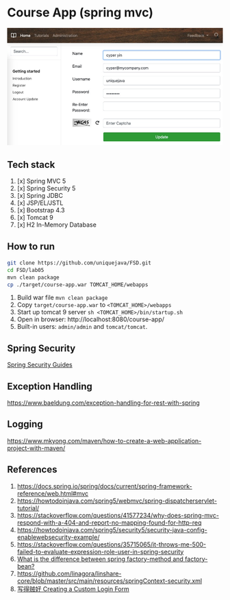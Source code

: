 # Course App (spring mvc)

![lab05 screenshot](./account.jpg)

## Tech stack

1. [x] Spring MVC 5
2. [x] Spring Security 5
3. [x] Spring JDBC
4. [x] JSP/EL/JSTL
5. [x] Bootstrap 4.3
6. [x] Tomcat 9
7. [x] H2 In-Memory Database

## How to run

```sh
git clone https://github.com/uniquejava/FSD.git
cd FSD/lab05
mvn clean package
cp ./target/course-app.war TOMCAT_HOME/webapps
```

1. Build war file `mvn clean package`
2. Copy `target/course-app.war` to `<TOMCAT_HOME>/webapps`
3. Start up tomcat 9 server `sh <TOMCAT_HOME>/bin/startup.sh`
4. Open in browser: http://localhost:8080/course-app/
5. Built-in users: `admin/admin` and `tomcat/tomcat`.

## Spring Security

[Spring Security Guides](https://docs.spring.io/spring-security/site/docs/current/guides/html5/)

## Exception Handling

https://www.baeldung.com/exception-handling-for-rest-with-spring

## Logging

https://www.mkyong.com/maven/how-to-create-a-web-application-project-with-maven/

## References

1. https://docs.spring.io/spring/docs/current/spring-framework-reference/web.html#mvc
2. https://howtodoinjava.com/spring5/webmvc/spring-dispatcherservlet-tutorial/
3. https://stackoverflow.com/questions/41577234/why-does-spring-mvc-respond-with-a-404-and-report-no-mapping-found-for-http-req
4. https://howtodoinjava.com/spring5/security5/security-java-config-enablewebsecurity-example/
5. https://stackoverflow.com/questions/35715065/it-throws-me-500-failed-to-evaluate-expression-role-user-in-spring-security
6. [What is the difference between spring factory-method and factory-bean?](https://stackoverflow.com/questions/18772490/what-is-the-difference-between-spring-factory-method-and-factory-bean)
7. https://github.com/linagora/linshare-core/blob/master/src/main/resources/springContext-security.xml
8. [写得贼好 Creating a Custom Login Form](https://docs.spring.io/spring-security/site/docs/current/guides/html5/form-javaconfig.html)
